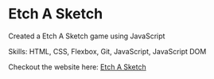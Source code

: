 # Etch A Sketch

Created a Etch A Sketch game using JavaScript

Skills: HTML, CSS, Flexbox, Git, JavaScript, JavaScript DOM

Checkout the website here: [Etch A Sketch](chiaration.github.io/etch-a-sketch)
